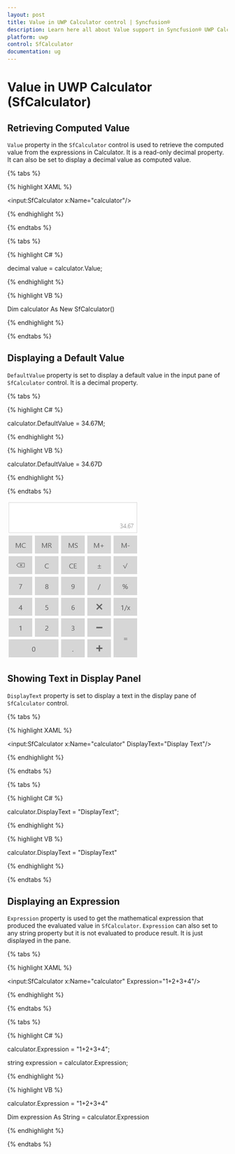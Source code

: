 ```yaml
---
layout: post
title: Value in UWP Calculator control | Syncfusion®
description: Learn here all about Value support in Syncfusion® UWP Calculator (SfCalculator) control and more.
platform: uwp
control: SfCalculator
documentation: ug
---
```


# Value in UWP Calculator (SfCalculator)

## Retrieving Computed Value

`Value` property in the `SfCalculator` control is used to retrieve the computed value from the expressions in Calculator. It is a read-only decimal property. It can also be set to display a decimal value as computed value.

{% tabs %}

{% highlight XAML %}

<Grid>

<TextBlock Text="{Binding ElementName=calculator,Path=Value}"/>

<input:SfCalculator x:Name="calculator"/>

</Grid>

{% endhighlight %}

{% endtabs %}

{% tabs %}

{% highlight C# %}

decimal value = calculator.Value;

{% endhighlight %}

{% highlight VB %}

 Dim calculator As New SfCalculator()

{% endhighlight %}

{% endtabs %}

## Displaying a Default Value

`DefaultValue` property is set to display a default value in the input pane of `SfCalculator` control. It is a decimal property.  

{% tabs %}

{% highlight C# %}

calculator.DefaultValue = 34.67M;

{% endhighlight %}

{% highlight VB %}

calculator.DefaultValue = 34.67D

{% endhighlight %}


{% endtabs %}

![SfCalculator-img4](SfCalculator-images/SfCalculator-img4.jpeg)

## Showing Text in Display Panel

`DisplayText` property is set to display a text in the display pane of `SfCalculator` control.

{% tabs %}

{% highlight XAML %}

<input:SfCalculator x:Name="calculator" DisplayText="Display Text"/>

{% endhighlight %}

{% endtabs %}

{% tabs %}

{% highlight C# %}

calculator.DisplayText = "DisplayText";

{% endhighlight %}

{% highlight VB %}

calculator.DisplayText = "DisplayText"

{% endhighlight %}

{% endtabs %}


## Displaying an Expression

`Expression` property is used to get the mathematical expression that produced the evaluated value in `SfCalculator`. `Expression` can also set to any string property but it is not evaluated to produce result. It is just displayed in the pane.

{% tabs %}

{% highlight XAML %}

<Grid>

<TextBlock Text="{Binding ElementName=calculator,Path=Expression}"/>

<input:SfCalculator x:Name="calculator" Expression="1+2+3+4"/>

</Grid>

{% endhighlight %}

{% endtabs %}

{% tabs %}

{% highlight C# %}

calculator.Expression = "1+2+3+4";

string expression = calculator.Expression;

{% endhighlight %}

{% highlight VB %}

calculator.Expression = "1+2+3+4"

Dim expression As String = calculator.Expression

{% endhighlight %}


{% endtabs %}

